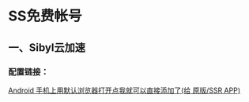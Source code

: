 # SS免费帐号
## 一、Sibyl云加速
###  配置链接：

 [Android 手机上用默认浏览器打开点我就可以直接添加了(给 原版/SSR APP)](ss://Y2hhY2hhMjA6M3d0RmdEQDY0LjEzNy4xOTAuMTQyOjEwMTQ5)

